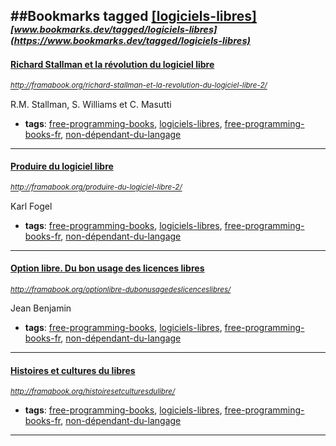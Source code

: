 ##Bookmarks tagged [[logiciels-libres]](https://www.bookmarks.dev?q=[logiciels-libres])
_<sup><sup>[www.bookmarks.dev/tagged/logiciels-libres](https://www.bookmarks.dev/tagged/logiciels-libres)</sup></sup>_
---
#### [Richard Stallman et la révolution du logiciel libre](http://framabook.org/richard-stallman-et-la-revolution-du-logiciel-libre-2/)
_<sup>http://framabook.org/richard-stallman-et-la-revolution-du-logiciel-libre-2/</sup>_

R.M. Stallman, S. Williams et C. Masutti
* **tags**: [free-programming-books](../tagged/free-programming-books.md), [logiciels-libres](../tagged/logiciels-libres.md), [free-programming-books-fr](../tagged/free-programming-books-fr.md), [non-dépendant-du-langage](../tagged/non-dépendant-du-langage.md)
---
#### [Produire du logiciel libre](http://framabook.org/produire-du-logiciel-libre-2/)
_<sup>http://framabook.org/produire-du-logiciel-libre-2/</sup>_

Karl Fogel
* **tags**: [free-programming-books](../tagged/free-programming-books.md), [logiciels-libres](../tagged/logiciels-libres.md), [free-programming-books-fr](../tagged/free-programming-books-fr.md), [non-dépendant-du-langage](../tagged/non-dépendant-du-langage.md)
---
#### [Option libre. Du bon usage des licences libres](http://framabook.org/optionlibre-dubonusagedeslicenceslibres/)
_<sup>http://framabook.org/optionlibre-dubonusagedeslicenceslibres/</sup>_

Jean Benjamin
* **tags**: [free-programming-books](../tagged/free-programming-books.md), [logiciels-libres](../tagged/logiciels-libres.md), [free-programming-books-fr](../tagged/free-programming-books-fr.md), [non-dépendant-du-langage](../tagged/non-dépendant-du-langage.md)
---
#### [Histoires et cultures du libres](http://framabook.org/histoiresetculturesdulibre/)
_<sup>http://framabook.org/histoiresetculturesdulibre/</sup>_

* **tags**: [free-programming-books](../tagged/free-programming-books.md), [logiciels-libres](../tagged/logiciels-libres.md), [free-programming-books-fr](../tagged/free-programming-books-fr.md), [non-dépendant-du-langage](../tagged/non-dépendant-du-langage.md)
---
